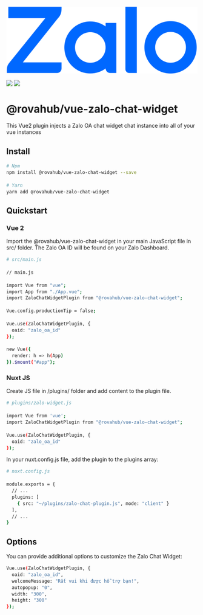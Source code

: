 <p align="left">
  <img src="https://raw.githubusercontent.com/rovahub/vue-zalo-chat-widget/master/images/zalo.svg" alt="Zalo logo">
</p>

[![](https://img.shields.io/npm/v/%40rovahub%2Fvue-zalo-chat-widget/latest.svg?style=flat-square)](https://npmjs.com/package/%40rovahub%2Fvue-zalo-chat-widget)
[![](https://img.shields.io/npm/dt/%40rovahub%2Fvue-zalo-chat-widget.svg?style=flat-square)](https://npmjs.com/package/%40rovahub%2Fvue-zalo-chat-widget)


# @rovahub/vue-zalo-chat-widget

This Vue2 plugin injects a Zalo OA chat widget chat instance into all of your vue instances

## Install
``` bash
# Npm
npm install @rovahub/vue-zalo-chat-widget --save

# Yarn
yarn add @rovahub/vue-zalo-chat-widget
```

## Quickstart

### Vue 2

Import the @rovahub/vue-zalo-chat-widget in your main JavaScript file in src/ folder. The Zalo OA ID will be found on your Zalo Dashboard.

```bash
# src/main.js

// main.js

import Vue from "vue";
import App from "./App.vue";
import ZaloChatWidgetPlugin from "@rovahub/vue-zalo-chat-widget";

Vue.config.productionTip = false;

Vue.use(ZaloChatWidgetPlugin, {
  oaid: "zalo_oa_id"
});

new Vue({
  render: h => h(App)
}).$mount("#app");

```

### Nuxt JS

Create JS file in /plugins/ folder and add content to the plugin file.
```bash
# plugins/zalo-widget.js

import Vue from 'vue';
import ZaloChatWidgetPlugin from "@rovahub/vue-zalo-chat-widget";

Vue.use(ZaloChatWidgetPlugin, {
  oaid: "zalo_oa_id"
});
```

In your nuxt.config.js file, add the plugin to the plugins array:
```bash
# nuxt.config.js

module.exports = {
  // ...
  plugins: [
    { src: "~/plugins/zalo-chat-plugin.js", mode: "client" }
  ],
  // ...
}
```

## Options
You can provide additional options to customize the Zalo Chat Widget:
```bash
Vue.use(ZaloChatWidgetPlugin, {
  oaid: "zalo_oa_id",
  welcomeMessage: "Rất vui khi được hỗ trợ bạn!",
  autopopup: "0",
  width: "300",
  height: "300"
});
```